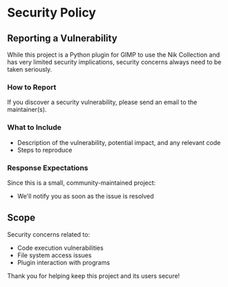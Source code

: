 # Security Policy

## Reporting a Vulnerability

While this project is a Python plugin for GIMP to use the Nik Collection and has very limited security implications,
security concerns always need to be taken seriously.

### How to Report

If you discover a security vulnerability, please send an email to the maintainer(s).

### What to Include
- Description of the vulnerability, potential impact, and any relevant code
- Steps to reproduce

### Response Expectations
Since this is a small, community-maintained project:
- We'll notify you as soon as the issue is resolved

## Scope
Security concerns related to:
- Code execution vulnerabilities
- File system access issues
- Plugin interaction with programs

Thank you for helping keep this project and its users secure!
